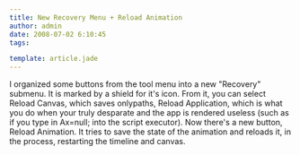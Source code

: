 ```yaml
---
title: New Recovery Menu + Reload Animation
author: admin
date: 2008-07-02 6:10:45
tags: 

template: article.jade
---
```


I organized some buttons from the tool menu into a new "Recovery" submenu. It is marked by a shield for it's icon. From it, you can select Reload Canvas, which saves onlypaths, Reload Application, which is what you do when your truly desparate and the app is rendered useless (such as if you type in Ax=null; into the script executor). Now there's a new button, Reload Animation. It tries to save the state of the animation and reloads it, in the process, restarting the timeline and canvas.
